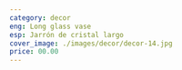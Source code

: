 ```yaml
---
category: decor
eng: Long glass vase
esp: Jarrón de cristal largo
cover_image: ./images/decor/decor-14.jpg
price: 00.00
---
```

 
